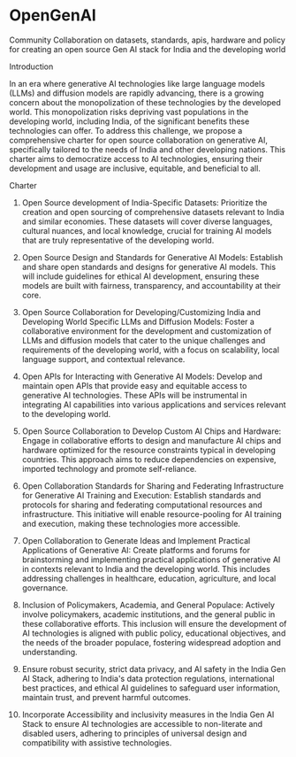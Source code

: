 # OpenGenAI
Community Collaboration on datasets, standards, apis, hardware and policy for creating an open source Gen AI stack for  India and the developing world

Introduction

In an era where generative AI technologies like large language models (LLMs) and diffusion models are rapidly advancing, there is a growing concern about the monopolization of these technologies by the developed world. This monopolization risks depriving vast populations in the developing world, including India, of the significant benefits these technologies can offer. To address this challenge, we propose a comprehensive charter for open source collaboration on generative AI, specifically tailored to the needs of India and other developing nations. This charter aims to democratize access to AI technologies, ensuring their development and usage are inclusive, equitable, and beneficial to all.

Charter

1. Open Source development of India-Specific Datasets: Prioritize the creation and open sourcing of comprehensive datasets relevant to India and similar economies. These datasets will cover diverse languages, cultural nuances, and local knowledge, crucial for training AI models that are truly representative of the developing world.

2. Open Source Design and Standards for Generative AI Models: Establish and share open standards and designs for generative AI models. This will include guidelines for ethical AI development, ensuring these models are built with fairness, transparency, and accountability at their core.

3. Open Source Collaboration for Developing/Customizing India and Developing World Specific LLMs and Diffusion Models: Foster a collaborative environment for the development and customization of LLMs and diffusion models that cater to the unique challenges and requirements of the developing world, with a focus on scalability, local language support, and contextual relevance.

4. Open APIs for Interacting with Generative AI Models: Develop and maintain open APIs that provide easy and equitable access to generative AI technologies. These APIs will be instrumental in integrating AI capabilities into various applications and services relevant to the developing world.

5. Open Source Collaboration to Develop Custom AI Chips and Hardware: Engage in collaborative efforts to design and manufacture AI chips and hardware optimized for the resource constraints typical in developing countries. This approach aims to reduce dependencies on expensive, imported technology and promote self-reliance.

6. Open Collaboration Standards for Sharing and Federating Infrastructure for Generative AI Training and Execution: Establish standards and protocols for sharing and federating computational resources and infrastructure. This initiative will enable resource-pooling for AI training and execution, making these technologies more accessible.

7. Open Collaboration to Generate Ideas and Implement Practical Applications of Generative AI: Create platforms and forums for brainstorming and implementing practical applications of generative AI in contexts relevant to India and the developing world. This includes addressing challenges in healthcare, education, agriculture, and local governance.

8. Inclusion of Policymakers, Academia, and General Populace: Actively involve policymakers, academic institutions, and the general public in these collaborative efforts. This inclusion will ensure the development of AI technologies is aligned with public policy, educational objectives, and the needs of the broader populace, fostering widespread adoption and understanding.

9. Ensure robust security, strict data privacy, and AI safety in the India Gen AI Stack, adhering to India's data protection regulations, international best practices, and ethical AI guidelines to safeguard user information, maintain trust, and prevent harmful outcomes.

10. Incorporate Accessibility and inclusivity measures  in the India Gen AI Stack to ensure AI technologies are accessible to non-literate and disabled users, adhering to principles of universal design and compatibility with assistive technologies.


